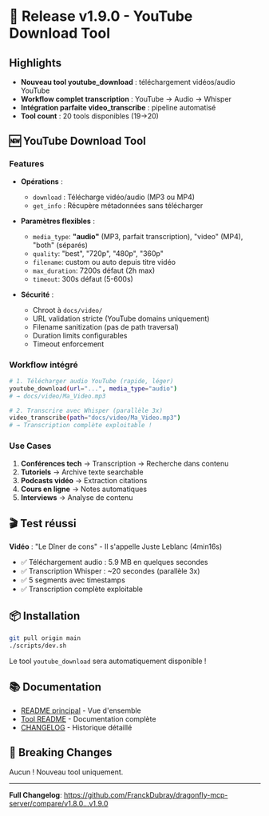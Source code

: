 # 🎉 Release v1.9.0 - YouTube Download Tool

## Highlights

- **Nouveau tool youtube_download** : téléchargement vidéos/audio YouTube
- **Workflow complet transcription** : YouTube → Audio → Whisper
- **Intégration parfaite video_transcribe** : pipeline automatisé
- **Tool count** : 20 tools disponibles (19→20)

## 🆕 YouTube Download Tool

### Features

- **Opérations** :
  - `download` : Télécharge vidéo/audio (MP3 ou MP4)
  - `get_info` : Récupère métadonnées sans télécharger

- **Paramètres flexibles** :
  - `media_type`: **"audio"** (MP3, parfait transcription), "video" (MP4), "both" (séparés)
  - `quality`: "best", "720p", "480p", "360p"
  - `filename`: custom ou auto depuis titre vidéo
  - `max_duration`: 7200s défaut (2h max)
  - `timeout`: 300s défaut (5-600s)

- **Sécurité** :
  - Chroot à `docs/video/`
  - URL validation stricte (YouTube domains uniquement)
  - Filename sanitization (pas de path traversal)
  - Duration limits configurables
  - Timeout enforcement

### Workflow intégré

```bash
# 1. Télécharger audio YouTube (rapide, léger)
youtube_download(url="...", media_type="audio")
# → docs/video/Ma_Video.mp3

# 2. Transcrire avec Whisper (parallèle 3x)
video_transcribe(path="docs/video/Ma_Video.mp3")
# → Transcription complète exploitable !
```

### Use Cases

1. **Conférences tech** → Transcription → Recherche dans contenu
2. **Tutoriels** → Archive texte searchable
3. **Podcasts vidéo** → Extraction citations
4. **Cours en ligne** → Notes automatiques
5. **Interviews** → Analyse de contenu

## 🎬 Test réussi

**Vidéo** : "Le Dîner de cons" - Il s'appelle Juste Leblanc (4min16s)
- ✅ Téléchargement audio : 5.9 MB en quelques secondes
- ✅ Transcription Whisper : ~20 secondes (parallèle 3x)
- ✅ 5 segments avec timestamps
- ✅ Transcription complète exploitable

## 📦 Installation

```bash
git pull origin main
./scripts/dev.sh
```

Le tool `youtube_download` sera automatiquement disponible !

## 📚 Documentation

- [README principal](./README.md) - Vue d'ensemble
- [Tool README](./src/tools/_youtube_download/README.md) - Documentation complète
- [CHANGELOG](./CHANGELOG.md) - Historique détaillé

## 🚀 Breaking Changes

Aucun ! Nouveau tool uniquement.

---

**Full Changelog**: https://github.com/FranckDubray/dragonfly-mcp-server/compare/v1.8.0...v1.9.0
